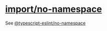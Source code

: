 [import/no-namespace](https://github.com/import-js/eslint-plugin-import/blob/v2.25.4/docs/rules/no-namespace.md)
================================================================================================================
See [@typescript-eslint/no-namespace](../@typescript-eslint/no-namespace.md)
